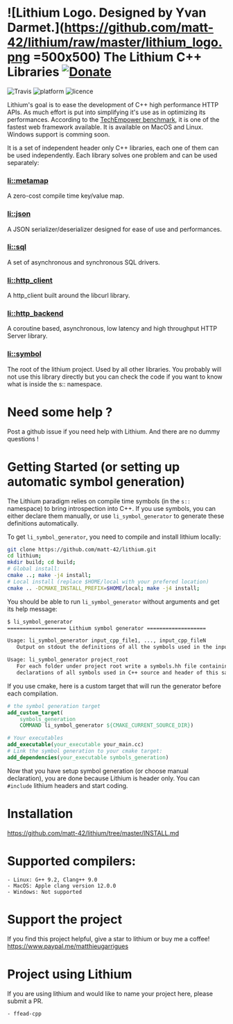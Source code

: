 
![Lithium Logo. Designed by Yvan Darmet.](https://github.com/matt-42/lithium/raw/master/lithium_logo.png =500x500)
The Lithium C++ Libraries [![Donate](https://img.shields.io/badge/Donate-PayPal-green.svg)](https://www.paypal.me/matthieugarrigues)
========================

![Travis](https://travis-ci.com/matt-42/lithium.svg?branch=master) ![platform](https://img.shields.io/badge/platform-Linux%20%7C%20MacOS-yellow) ![licence](https://img.shields.io/badge/licence-MIT-blue)

Lithium's goal is to ease the development of C++ high performance HTTP
APIs. As much effort is put into simplifying it's use as in optimizing its performances.
According to the [TechEmpower
benchmark](https://tfb-status.techempower.com), it is one of the
fastest web framework available. It is available on MacOS and Linux. Windows support is comming soon.

It is a set of independent header only C++ libraries, each one of them can be used
independently. Each library solves one problem and can be used
separately:

### [li::metamap](https://github.com/matt-42/lithium/tree/master/libraries/metamap)

A zero-cost compile time key/value map.

### [li::json](https://github.com/matt-42/lithium/tree/master/libraries/json)

A JSON serializer/deserializer designed for
ease of use and performances.

### [li::sql](https://github.com/matt-42/lithium/tree/master/libraries/sql)

A set of asynchronous and synchronous SQL drivers.

### [li::http_client](https://github.com/matt-42/lithium/tree/master/libraries/http_client)

A http_client built around the libcurl library.

### [li::http_backend](https://github.com/matt-42/lithium/tree/master/libraries/http_backend)

A coroutine based, asynchronous, low latency and high throughput HTTP Server library.

### [li::symbol](https://github.com/matt-42/lithium/tree/master/libraries/symbol)

The root of the lithium project. Used by all other libraries.
You probably will not use this library directly but
you can check the code if you want to know what is inside the s:: namespace.

# Need some help ?

Post a github issue if you need help with Lithium. And there are no dummy questions !

# Getting Started (or setting up automatic symbol generation)

The Lithium paradigm relies on compile time symbols (in the `s::` namespace) to bring introspection
into C++. If you use symbols, you can either declare them manually, or use `li_symbol_generator` to generate
these definitions automatically.

To get `li_symbol_generator`, you need to compile and install lithium locally:

```sh
git clone https://github.com/matt-42/lithium.git
cd lithium;
mkdir build; cd build;
# Global install:
cmake ..; make -j4 install;
# Local install (replace $HOME/local with your prefered location)
cmake .. -DCMAKE_INSTALL_PREFIX=$HOME/local; make -j4 install;
```

You should be able to run `li_symbol_generator` without arguments and get its help message:
```sh
$ li_symbol_generator
=================== Lithium symbol generator ===================

Usage: li_symbol_generator input_cpp_file1, ..., input_cpp_fileN
   Output on stdout the definitions of all the symbols used in the input files.

Usage: li_symbol_generator project_root
   For each folder under project root write a symbols.hh file containing the
   declarations of all symbols used in C++ source and header of this same directory.
```

If you use cmake, here is a custom target that will run the generator before each compilation.
```cmake
# the symbol generation target
add_custom_target(
    symbols_generation
    COMMAND li_symbol_generator ${CMAKE_CURRENT_SOURCE_DIR})

# Your executables
add_executable(your_executable your_main.cc)
# Link the symbol generation to your cmake target:
add_dependencies(your_executable symbols_generation)
```

Now that you have setup symbol generation (or choose manual declaration), you are done because 
Lithium is header only. You can `#include` lithium headers and start coding. 

# Installation

https://github.com/matt-42/lithium/tree/master/INSTALL.md


# Supported compilers:
    - Linux: G++ 9.2, Clang++ 9.0
    - MacOS: Apple clang version 12.0.0 
    - Windows: Not supported

# Support the project

If you find this project helpful, give a star to lithium or buy me a coffee!
https://www.paypal.me/matthieugarrigues

# Project using Lithium

If you are using lithium and would like to name your project here, please submit a PR.

    - ffead-cpp